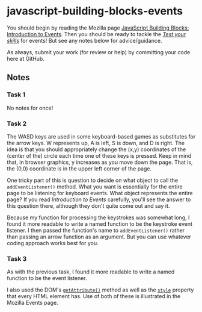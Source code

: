 # javascript-building-blocks-events

You should begin by reading the Mozilla page [JavaScript Building Blocks: Introduction to Events](https://developer.mozilla.org/en-US/docs/Learn/JavaScript/Building_blocks/Events). Then you should be ready to tackle the [*Test your skills*](https://developer.mozilla.org/en-US/docs/Learn/JavaScript/Building_blocks/Test_your_skills:_Events) for events! But see any notes below for advice/guidance.

As always, submit your work (for review or help) by committing your code here at GitHub.

## Notes

### Task 1

No notes for once!

### Task 2

The WASD keys are used in some keyboard-based games as substitutes for the arrow keys. W represents up, A is left, S is down, and D is right. The idea is that you should appropriately change the (x,y) coordinates of the (center of the) circle each time one of these keys is pressed.  Keep in mind that, in browser graphics, y increases as you move down the page.  That is, the (0,0) coordinate is in the upper left corner of the page.

One tricky part of this is question to decide on what object to call the `addEventListener()` method. What you want is essentially for the entire page to be listening for keyboard events. What object represents the entire page? If you read _Introduction to Events_ carefully, you'll see the answer to this question there, although they don't quite come out and say it.

Because my function for processing the keystrokes was somewhat long, I found it more readable to write a named function to be the keystroke event listener. I then passed the function's name to `addEventListener()` rather than passing an arrow function as an argument. But you can use whatever coding approach works best for you.

### Task 3

As with the previous task, I found it more readable to write a named function to be the event listener. 

I also used the DOM's [`getAttribute()`](https://developer.mozilla.org/en-US/docs/Web/API/Element/getAttribute) method as well as the [`style`](https://developer.mozilla.org/en-US/docs/Web/API/HTMLElement/style) property that every HTML element has. Use of both of these is illustrated in the Mozilla Events page.
